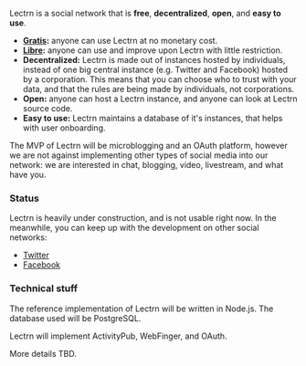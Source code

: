 Lectrn is a social network that is **free**, **decentralized**, **open**, and **easy to use**.

 * **[Gratis](https://en.wikipedia.org/wiki/Gratis_versus_libre):** anyone can use Lectrn at no monetary cost.
 * **[Libre](https://en.wikipedia.org/wiki/Gratis_versus_libre):** anyone can use and improve upon Lectrn with little restriction.
 * **Decentralized:** Lectrn is made out of instances hosted by individuals, instead of one big central instance (e.g. Twitter and Facebook) hosted by a corporation. This means that you can choose who to trust with your data, and that the rules are being made by individuals, not corporations.
 * **Open:** anyone can host a Lectrn instance, and anyone can look at Lectrn source code.
 * **Easy to use:** Lectrn maintains a database of it's instances, that helps with user onboarding.

The MVP of Lectrn will be microblogging and an OAuth platform, however we are not against implementing other types of social media into our network: we are interested in chat, blogging, video, livestream, and what have you.

### Status
Lectrn is heavily under construction, and is not usable right now. In the meanwhile, you can keep up with the development on other social networks:
 * [Twitter](https://twitter.com/lectrn) 
 * [Facebook](https://www.facebook.com/lectrn)

### Technical stuff
The reference implementation of Lectrn will be written in Node.js. The database used will be PostgreSQL. 

Lectrn will implement ActivityPub, WebFinger, and OAuth.

More details TBD.